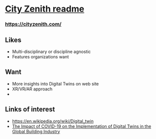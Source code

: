 # [City Zenith readme]( https://theo-armour.github.io/#pages/cityzen.md)

### https://cityzenith.com/

## Likes

* Multi-disciplinary or discipline agnostic
* Features organizations want


## Want

* More insights into Digital Twins on web site
* XR/VR/AR approach
*


## Links of interest

* https://en.wikipedia.org/wiki/Digital_twin
* [The Impact of COVID-19 on the Implementation of Digital Twins in the Global Building Industry]( https://s3.us-east-2.amazonaws.com/repo.cityzenith.com/Cityzenith+Whitepaper-The+Impact+of+COVID-19+on+the+Implementation+of+Digital+Twins+in+the+Global+Building+Industry_+screen+res.pdf
)